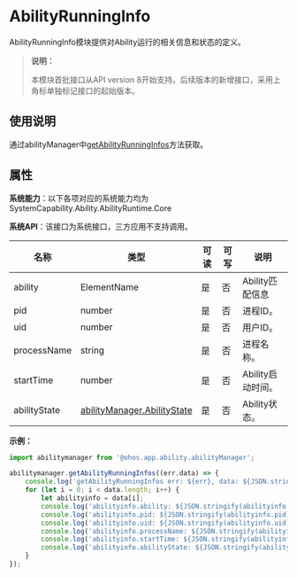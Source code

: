 # AbilityRunningInfo

AbilityRunningInfo模块提供对Ability运行的相关信息和状态的定义。

> **说明：**
> 
> 本模块首批接口从API version 8开始支持。后续版本的新增接口，采用上角标单独标记接口的起始版本。

## 使用说明

通过abilityManager中[getAbilityRunningInfos](js-apis-app-ability-abilityManager.md#getabilityrunninginfos)方法获取。

## 属性

**系统能力**：以下各项对应的系统能力均为SystemCapability.Ability.AbilityRuntime.Core

**系统API**：该接口为系统接口，三方应用不支持调用。

| 名称 | 类型 | 可读 | 可写 | 说明 |
| -------- | -------- | -------- | -------- | -------- |
| ability | ElementName | 是 | 否 | Ability匹配信息  |
| pid | number | 是 | 否 | 进程ID。 |
| uid | number | 是 | 否 | 用户ID。  |
| processName | string | 是 | 否 | 进程名称。  |
| startTime | number | 是 | 否 | Ability启动时间。  |
| abilityState | [abilityManager.AbilityState](js-apis-app-ability-abilityManager.md#abilitystate) | 是 | 否 | Ability状态。  |

**示例：**

```ts
import abilitymanager from '@ohos.app.ability.abilityManager';

abilitymanager.getAbilityRunningInfos((err,data) => { 
    console.log('getAbilityRunningInfos err: ${err}, data: ${JSON.stringify(data)}');
    for (let i = 0; i < data.length; i++) {
        let abilityinfo = data[i];
        console.log('abilityinfo.ability: ${JSON.stringify(abilityinfo.ability)}');
        console.log('abilityinfo.pid: ${JSON.stringify(abilityinfo.pid)}');
        console.log('abilityinfo.uid: ${JSON.stringify(abilityinfo.uid)}');
        console.log('abilityinfo.processName: ${JSON.stringify(abilityinfo.processName)}');
        console.log('abilityinfo.startTime: ${JSON.stringify(abilityinfo.startTime)}');
        console.log('abilityinfo.abilityState: ${JSON.stringify(abilityinfo.abilityState)}');
    }
});
```